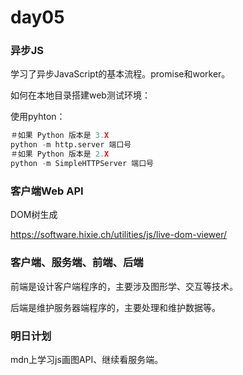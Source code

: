 # day05

### 异步JS

学习了异步JavaScript的基本流程。promise和worker。

如何在本地目录搭建web测试环境：

使用pyhton：

```python
＃如果 Python 版本是 3.X
python -m http.server 端口号
＃如果 Python 版本是 2.X
python -m SimpleHTTPServer 端口号
```

### 客户端Web API

DOM树生成

https://software.hixie.ch/utilities/js/live-dom-viewer/

### 客户端、服务端、前端、后端

前端是设计客户端程序的，主要涉及图形学、交互等技术。

后端是维护服务器端程序的，主要处理和维护数据等。



### 明日计划

mdn上学习js画图API、继续看服务端。

